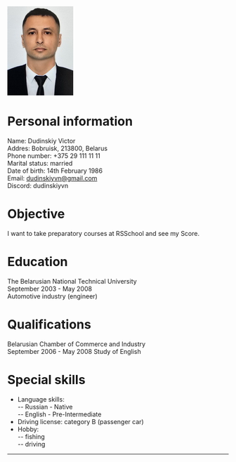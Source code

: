 ![foto](foto.jpg)  
# Personal information  
Name: Dudinskiy Victor  
Addres: Bobruisk, 213800, Belarus  
Phone number: +375 29 111 11 11  
Marital status: married  
Date of birth: 14th February 1986  
Email: dudinskiyvn@gmail.com  
Discord: dudinskiyvn  

# Objective  
I want to take preparatory courses at RSSchool and see my Score.  

# Education  
The Belarusian National Technical University  
September 2003 - May 2008  
Automotive industry (engineer)  

# Qualifications  
Belarusian Chamber of Commerce and Industry  
September 2006 - May 2008 
Study of English  

# Special skills  
- Language skills:  
-- Russian - Native  
-- English - Pre-Intermediate  
- Driving license: category B (passenger car)  
- Hobby:  
-- fishing  
-- driving  
---
